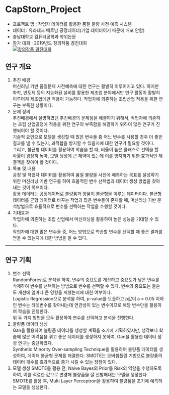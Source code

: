 # CapStorn_Project
- 프로젝트 명 : 작업자 데이터를 활용한 품질 불량 사전 예측 시스템
- 데이터 : 유라테크 베트남 공정데이터(기업 데이터이기 때문에 배포 안함)
- 충남대학교 컴퓨터공학과 학위논문
- 참가 대회 : 2019년도 창의작품 경진대회  
[![창의작품 경진대회](https://img.youtube.com/vi/o6ouqZAxguw/0.jpg)](https://www.youtube.com/watch?v=o6ouqZAxguw) 
## 연구 개요
1. 추진 배경  
머신러닝 기반 품질문제 사전예측에 대한 연구는 활발히 이루어지고 있다. 하지만 화학, 반도체 등의 지능화된 설비를 활용한 제조업 분야에서만 연구 활동이 활발히 이루어져 제조업에만 적용이 가능하다. 작업자에 의존하는 조립산업 적용을 위한 연구는 부족한 상황이다.
1. 문제 정의  
추진배경에서 설명하였던 추진배경의 문제점을 해결하기 위해서, 작업자에 의존하는 조립 산업공정에 적용을 위한 연구의 부족함을 해결하기 위하여 많은 연구가 진행되어야 할 것이다.  
기술적 요인으로 모델을 생성할 때 많은 변수들 중 어느 변수를 사용할 경우 더 좋은 결과를 낼 수 있는지, 과적합을 방지할 수 있을지에 대한 연구가 필요할 것이다.  
그리고, 불균형 데이터를 활용하여 학습을 할 때, 비율이 높은 클래스로 선택을 할 확률이 굉장히 높아, 모델 생성에 큰 제약이 있는데 이를 방지하기 위한 효과적인 해결책을 찾아야 할 것이다.  
1. 목표 및 내용  
공정 및 작업자 데이터를 활용하여 품질 불량을 사전에 예측하는 목표를 달성하기 위한 머신러닝 기반 연구를 하여 효율적인 변수 선택법과 데이터 생성 방법을 찾아내는 것이 목표이다.  
활용 데이터는 공정데이터로 불량품과 양품이 불균형을 이루는 데이터이다. 불균형 데이터를 균형 데이터로 바꾸는 작업과 많은 변수들이 존재할 때, 머신러닝 기반 분석방법으로 효율적으로 변수를 선택하는 작업을 수행할 것이다.
1. 기대효과  
작업자에 의존하는 조립 산업에서 머신러닝을 활용하여 높은 성능을 기대할 수 있다.  
작업자에 대한 많은 변수들 중, 어느 방법으로 학습할 변수를 선택할 때 좋은 결과를 얻을 수 있는지에 대한 방법을 알 수 있다.
--------------------------
## 연구 기획
1. 변수 선택  
RandomForest로 분석을 하여, 변수의 중요도를 계산하고 중요도가 낮은 변수를 삭제하여 변수를 선택하는 방법으로 변수를 선택할 수 있다. 변수의 중요도는 불순도 개선에 얼마나 큰 영향을 끼쳤는지에 대한 여부이다.  
Logistic Regression으로 분석을 하여, p-value를 도출하고 p값이 a = 0.05 이하인 변수는 타겟변수를 찾아내는데 연관성이 있는 변수이므로 해당 변수만을 활용하여 학습을 진행한다.  
위 두 가지 방법을 모두 활용하여 변수를 선택하고 분석을 진행한다.  
1. 불량품 데이터 생성  
Gan을 활용하여 불량품 데이터를 생성할 계획을 조기에 기획하였지만, 생각보다 학습에 많은 어려움을 겪고 좋은 데이터를 생성하지 못하여, Gan을 활용한 데이터 생성 연구는 중단하였다.  
Synthetic Minority Over-sampling Technique을 활용하여 불량품 데이터를 생성하여, 데이터 불균형 문제를 해결한다. SMOTE는 오버샘플링 기법으로 불량품의 데이터 개수를 효과적으로 증가 시킬 수 있는 장점이 있다.  
1. 모델 생성
SMOTE를 활용 전, Naive Bayes의 Prior를 Risk의 역할을 수행하도록 하여, 이를 적절한 값으로 변경해 불량품을 잘 선별해내는 모델을 생성한다.  
SMOTE를 활용 후, Multi Layer Perceptron을 활용하여 불량품을 조기에 예측하는 모델을 생성한다.  
